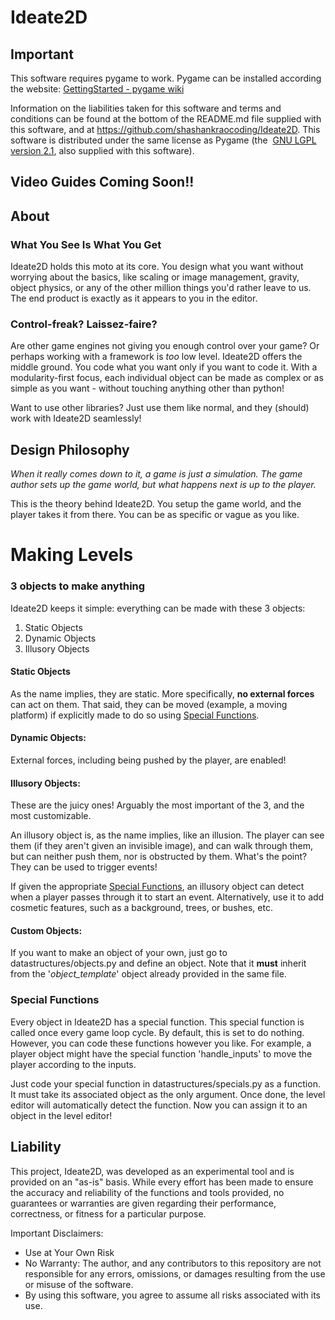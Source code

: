 # Ideate2D 
## Important 
This software requires pygame to work. Pygame can be installed according the website: [GettingStarted - pygame wiki](https://www.pygame.org/wiki/GettingStarted) 

Information on the liabilities taken for this software and terms and conditions can be found at the bottom of the README.md file supplied with this software, and at https://github.com/shashankraocoding/Ideate2D. This software is distributed under the same license as Pygame (the  [GNU LGPL version 2.1](https://www.gnu.org/copyleft/lesser.html), also supplied with this software). 

## Video Guides Coming Soon!! 

## About 
### What You See Is What You Get
Ideate2D holds this moto at its core. You design what you want without worrying about the basics, like scaling or image management, gravity, object physics, or any of the other million things you'd rather leave to us. The end product is exactly as it appears to you in the editor. 

### Control-freak? Laissez-faire? 
Are other game engines not giving you enough control over your game? Or perhaps working with a framework is *too* low level. Ideate2D offers the middle ground. You code what you want only if you want to code it. With a modularity-first focus, each individual object can be made as complex or as simple as you want - without touching anything other than python! 

Want to use other libraries? Just use them like normal, and they (should) work with Ideate2D seamlessly! 

## Design Philosophy 
*When it really comes down to it, a game is just a simulation. The game author sets up the game world, but what happens next is up to the player.* 

This is the theory behind Ideate2D. You setup the game world, and the player takes it from there. You can be as specific or vague as you like. 

# Making Levels 
### 3 objects to make anything 
Ideate2D keeps it simple: everything can be made with these 3 objects: 
1. Static Objects 
2. Dynamic Objects 
3. Illusory Objects 

#### Static Objects 
As the name implies, they are static. More specifically, **no external forces** can act on them. That said, they can be moved (example, a moving platform) if explicitly made to do so using [Special Functions](https://github.com/ShashankRaoCoding/Ideate2D/tree/main?tab=readme-ov-file#special-functions). 

#### Dynamic Objects: 
External forces, including being pushed by the player, are enabled! 

#### Illusory Objects: 
These are the juicy ones! Arguably the most important of the 3, and the most customizable. 

An illusory object is, as the name implies, like an illusion. The player can see them (if they aren't given an invisible image), and can walk through them, but can neither push them, nor is obstructed by them. What's the point? They can be used to trigger events! 

If given the appropriate [Special Functions](https://github.com/ShashankRaoCoding/Ideate2D/tree/main?tab=readme-ov-file#special-functions), an illusory object can detect when a player passes through it to start an event. Alternatively, use it to add cosmetic features, such as a background, trees, or bushes, etc. 

#### Custom Objects: 
If you want to make an object of your own, just go to datastructures/objects.py and define an object. Note that it **must** inherit from the '*object_template*' object already provided in the same file. 

### Special Functions 
Every object in Ideate2D has a special function. This special function is called once every game loop cycle. By default, this is set to do nothing. However, you can code these functions however you like. For example, a player object might have the special function 'handle_inputs' to move the player according to the inputs. 

Just code your special function in datastructures/specials.py as a function. It must take its associated object as the only argument. Once done, the level editor will automatically detect the function. Now you can assign it to an object in the level editor! 
## Liability
This project, Ideate2D, was developed as an experimental tool and is provided on an "as-is" basis. While every effort has been made to ensure the accuracy and reliability of the functions and tools provided, no guarantees or warranties are given regarding their performance, correctness, or fitness for a particular purpose.

Important Disclaimers:

- Use at Your Own Risk 
- No Warranty: The author, and any contributors to this repository are not responsible for any errors, omissions, or damages resulting from the use or misuse of the software.
- By using this software, you agree to assume all risks associated with its use.
